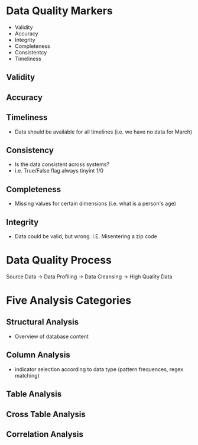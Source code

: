 # Data Quality Markers
- Validity
- Accuracy
- Integrity
- Completeness
- Consistentcy
- Timeliness

## Validity

## Accuracy

## Timeliness
- Data should be available for all timelines (i.e. we have no data for March)

## Consistency
- Is the data consistent across systems?
- i.e. True/False flag always tinyint 1/0

## Completeness
- Missing values for certain dimensions (i.e. what is a person's age)

## Integrity
- Data could be valid, but wrong. I.E. Misentering a zip code

# Data Quality Process
Source Data -> Data Profiling -> Data Cleansing -> High Quality Data

# Five Analysis Categories
## Structural Analysis
- Overview of database content

## Column Analysis
- indicator selection according to data type (pattern frequences, regex matching)

## Table Analysis

## Cross Table Analysis
## Correlation Analysis

